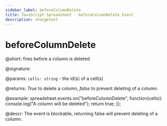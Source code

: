 ```yaml
---
sidebar_label: beforeColumnDelete
title: JavaScript Spreadsheet - beforeColumnDelete Event
description: changetext
---
```


# beforeColumnDelete

@short: fires before a column is deleted

@signature:

@params:
`cells: string` - the id(s) of a cell(s)

@returns:
*True* to delete a column, *false* to prevent deleting of a column.

@example:
spreadsheet.events.on("beforeColumnDelete", function(cells){
	console.log("A column will be deleted");
    return true;
});

@descr:
The event is blockable, returning false will prevent deleting of a column.
